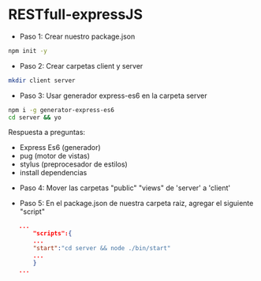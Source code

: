 # RESTfull-expressJS

- Paso 1:
Crear nuestro package.json
```bash
npm init -y
```

- Paso 2:
Crear carpetas client y server
```bash
mkdir client server
```

- Paso 3:
Usar generador express-es6 en la carpeta server
```bash
npm i -g generator-express-es6
cd server && yo
```
Respuesta a preguntas:
+ Express Es6 (generador)
+ pug (motor de vistas)
+ stylus (preprocesador de estilos)
+ install dependencias

- Paso 4:
Mover las carpetas "public" "views" de 'server' a 'client'

- Paso 5:
En el package.json de nuestra carpeta raiz, agregar el siguiente "script"
```json
   ...
       "scripts":{
       ...
       "start":"cd server && node ./bin/start"
       ...
       }
   ...
```